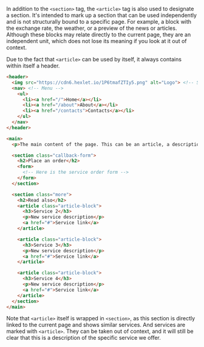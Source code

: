 
In addition to the `<section>` tag, the `<article>` tag is also used to designate a section. It's intended to mark up a section that can be used independently and is not structurally bound to a specific page. For example, a block with the exchange rate, the weather, or a preview of the news or articles. Although these blocks may relate directly to the current page, they are an independent unit, which does not lose its meaning if you look at it out of context.

Due to the fact that `<article>` can be used by itself, it always contains within itself a header.

```html
<header>
  <img src="https://cdn6.hexlet.io/1P6tmafZTIy5.png" alt="Logo"> <!-- Site Logo -->
  <nav> <!-- Menu -->
    <ul>
      <li><a href="/">Home</a></li>
      <li><a href="/about">About</a></li>
      <li><a href="/contacts">Contacts</a></li>
    </ul>
  </nav>
</header>

<main>
  <p>The main content of the page. This can be an article, a description of a service, data, contact information, or a form to order a service</p>

  <section class="callback-form">
    <h2>Place an order</h2>
    <form>
      <!-- Here is the service order form -->
    </form>
  </section>

  <section class="more">
    <h2>Read also</h2>
    <article class="article-block">
      <h3>Service 2</h3>
      <p>New service description</p>
      <a href="#">Service link</a>
    </article>

    <article class="article-block">
      <h3>Service 3</h3>
      <p>New service description</p>
      <a href="#">Service link</a>
    </article>

    <article class="article-block">
      <h3>Service 4</h3>
      <p>New service description</p>
      <a href="#">Service link</a>
    </article>
  </section>
</main>
```

Note that `<article>` itself is wrapped in `<section>`, as this section is directly linked to the current page and shows similar services. And services are marked with `<article>`. They can be taken out of context, and it will still be clear that this is a description of the specific service we offer.
